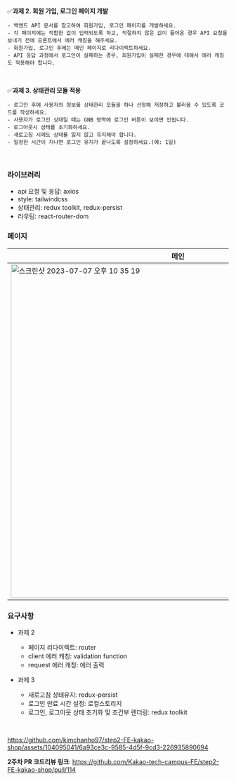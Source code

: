 ✅**과제 2. 회원 가입, 로그인 페이지 개발**

```
- 백엔드 API 문서를 참고하여 회원가입, 로그인 페이지를 개발하세요.
- 각 페이지에는 적합한 값이 입력되도록 하고, 적절하지 않은 값이 들어온 경우 API 요청을 보내기 전에 프론트에서 에러 캐칭을 해주세요.
- 회원가입, 로그인 후에는 메인 페이지로 리다이렉트하세요.
- API 응답 과정에서 로그인이 실패하는 경우, 회원가입이 실패한 경우에 대해서 에러 캐칭도 적용해야 합니다.
```

</br>

✅**과제 3. 상태관리 모듈 적용**

```
- 로그인 후에 사용자의 정보를 상태관리 모듈을 하나 선정해 저장하고 불러올 수 있도록 코드를 작성하세요.
- 사용자가 로그인 상태일 때는 GNB 영역에 로그인 버튼이 보이면 안됩니다.
- 로그아웃시 상태를 초기화하세요.
- 새로고침 시에도 상태를 잃지 않고 유지해야 합니다.
- 일정한 시간이 지나면 로그인 유지가 끝나도록 설정하세요.(예: 1일)
```

</br>

### 라이브러리

- api 요청 및 응답: axios
- style: tailwindcss
- 상태관리: redux toolkit, redux-persist
- 라우팅: react-router-dom

### 페이지

| 메인                                                                                                                                                                   | 로그인                                                                                                                                                                 | 회원가입                                                                                                                                                               |
| ---------------------------------------------------------------------------------------------------------------------------------------------------------------------- | ---------------------------------------------------------------------------------------------------------------------------------------------------------------------- | ---------------------------------------------------------------------------------------------------------------------------------------------------------------------- |
| <img width="761" alt="스크린샷 2023-07-07 오후 10 35 19" src="https://github.com/kimchanho97/algorithm/assets/104095041/f657045b-e180-47f0-b1f3-5f12d8275d4d"> | <img width="761" alt="스크린샷 2023-07-07 오후 10 35 34" src="https://github.com/kimchanho97/algorithm/assets/104095041/69684817-2307-4445-bec9-ddc3070f0ec0"> | <img width="761" alt="스크린샷 2023-07-07 오후 10 35 44" src="https://github.com/kimchanho97/algorithm/assets/104095041/9c39f2e8-ce8d-4fa3-8ee5-37b3a88bccd8"> |

### 요구사항

- 과제 2

  - 페이지 리다이렉트: router
  - client 에러 캐칭: validation function
  - request 에러 캐칭: 에러 출력

- 과제 3
  - 새로고침 상태유지: redux-persist
  - 로그인 만료 시간 설정: 로컬스토리지
  - 로그인, 로그아웃 상태 초기화 및 조건부 렌더링: redux toolkit

</br>

https://github.com/kimchanho97/step2-FE-kakao-shop/assets/104095041/6a93ce3c-9585-4d5f-9cd3-226935890694

**2주차 PR 코드리뷰 링크**: <https://github.com/Kakao-tech-campus-FE/step2-FE-kakao-shop/pull/114>

